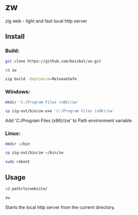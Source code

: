 # zw
zig web - light and fast local http server

## Install

### Build:

```bash
git clone https://github.com/beizbol/zw.git

cd zw

zig build -Doptimize=ReleaseSafe
```

### Windows:

```bash
mkdir 'C:/Program Files (x86)/zw'

cp zig-out/bin/zw.exe 'C:/Program Files (x86)/zw'
```
Add 'C:/Program Files (x86)/zw' to Path environment variable.

### Linux:

```bash
mkdir ~/bin

cp zig-out/bin/zw ~/bin/zw

sudo reboot
```

## Usage 

```bash
cd path/to/website/

zw
```

Starts the local http server from the current directory.